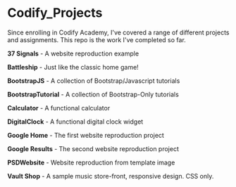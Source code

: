 Codify_Projects
===============

Since enrolling in Codify Academy, I've covered a range of different projects and assignments. This repo is the work I've completed so far.

**37 Signals** - A website reproduction example

**Battleship** - Just like the classic home game!

**BootstrapJS** - A collection of Bootstrap/Javascript tutorials

**BootstrapTutorial** - A collection of Bootstrap-Only tutorials

**Calculator** - A functional calculator

**DigitalClock** - A functional digital clock widget

**Google Home** - The first website reproduction project

**Google Results** - The second website reproduction project

**PSDWebsite** - Website reproduction from template image

**Vault Shop** - A sample music store-front, responsive design. CSS only.